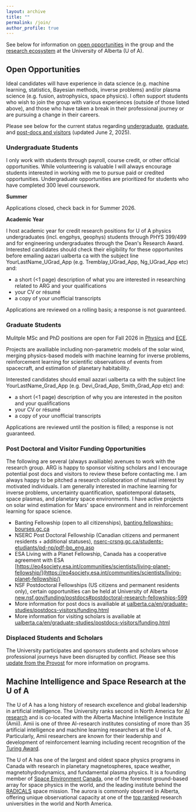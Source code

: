 ```yaml
---
layout: archive
title: ""
permalink: /join/
author_profile: true
---
```


See below for information on [open opportunities](#open-opportunities) in the group and the [research ecosystem](#machine-intelligence-and-space-research-at-the-u-of-a) at the University of Alberta (U of A). 

## Open Opportunities

Ideal candidates will have experience in data science (e.g. machine learning, statistics, Bayesian methods, inverse problems) and/or plasma science (e.g. fusion, astrophysics, space physics). I often support students who wish to join the group with various experiences (outside of those listed above), and those who have taken a break in their professional journey or are pursuing a change in their careers.

Please see below for the current status regarding [undergraduate](#undergraduate-students), [graduate](#graduate-students), and [post-docs and visitors](#post-doctoral-and-visitor-funding-opportunities) (updated June 2, 2025). 

### Undergraduate Students

I only work with students through payroll, course credit, or other official opportunities. While volunteering is valuable I will always encourage students interested in working with me to pursue paid or credited opportunities. Undergraduate opportunities are prioritized for students who have completed 300 level coursework.

  **Summer**

  Applications closed, check back in for Summer 2026.
  
  **Academic Year**

  I host academic year for credit research positions for U of A physics undergraduates (incl. engphys, geophys) students through PHYS 399/499 and for engineering undergraduates through the Dean's Research Award. Interested candidates should check their eligibility for these opportunites before emailing aazari <at> ualberta <dot> ca with the subject line YourLastName_UGrad_App (e.g. Tremblay_UGrad_App, Ng_UGrad_App etc) and:
  - a short (<1 page) description of what you are interested in researching related to ARG and your qualifications
  - your CV or résumé
  - a copy of your unofficial transcripts

 Applications are reviewed on a rolling basis; a response is not guaranteed.

### Graduate Students

Mulitple MSc and PhD positions are open for Fall 2026 in [Physics](https://www.ualberta.ca/en/physics/index.html) and [ECE](https://www.ualberta.ca/en/engineering/electrical-computer-engineering/index.html). 

Projects are availiable including non-parametric models of the solar wind, merging physics-based models with machine learning for inverse problems, reinforcement learning for scientific observations of events from spacecraft, and estimation of planetary habitability. 

Interested candidates should email aazari <at> ualberta <dot> ca with the subject line YourLastName_Grad_App (e.g. Devi_Grad_App, Smith_Grad_App etc) and:

  - a short (<1 page) description of why you are interested in the positon and your qualifications
  - your CV or résumé
  - a copy of your unofficial transcripts
  
  Applications are reviewed until the position is filled; a response is not guaranteed. 


### Post Doctoral and Visitor Funding Opportunities

  The following are several (always availiable) avenues to work with the research group. ARG is happy to sponsor visiting scholars and I encourage potential post docs and visitors to review these before contacting me. I am always happy to be pitched a research collaboration of mutual interest by motivated individuals. I am generally interested in machine learning for inverse problems, uncertainty quantification, spatiotemporal datasets, space plasmas, and planetary space environments. I have active projects on solar wind estimation for Mars' space environment and in reinforcement learning for space science. 

  - Banting Fellowship (open to all citizenships), [banting.fellowships-bourses.gc.ca](https://banting.fellowships-bourses.gc.ca)
  - NSERC Post Doctoral Fellowshiip (Canadian citizens and permanent residents + additional statuses), [nserc-crsng.gc.ca/students-etudiants/pd-np/pdf-bp_eng.asp](https://www.nserc-crsng.gc.ca/students-etudiants/pd-np/pdf-bp_eng.asp)
  - ESA Living with a Planet Fellowship, Canada has a cooperative agreement with ESA [https://eo4society.esa.int/communities/scientists/living-planet-fellowship/](https://eo4society.esa.int/communities/scientists/living-planet-fellowship/)
  - NSF Postdoctoral Fellowships (US citizens and permanent residents only), certain opportunities can be held at University of Alberta [new.nsf.gov/funding/postdocs#postdoctoral-research-fellowships-599](https://new.nsf.gov/funding/postdocs#postdoctoral-research-fellowships-599)
  - More information for post docs is availiable at [ualberta.ca/en/graduate-studies/postdocs-visitors/funding.html](https://www.ualberta.ca/en/graduate-studies/postdocs-visitors/funding.html)
  - More information for visiting scholars is availiable at [ualberta.ca/en/graduate-studies/postdocs-visitors/funding.html](https://www.ualberta.ca/en/research/research-support/academic-visitor-office/index.html)
 
### Displaced Students and Scholars

  The University participates and sponsors students and scholars whose professional journeys have been disrupted by conflict. Please see this [update from the Provost](https://www.ualberta.ca/en/the-quad/2025/01/from-the-provosts-desk-an-update-on-supporting-displaced-scholars-and-students.html) for more information on programs. 

## Machine Intelligence and Space Research at the U of A

The U of A has a long history of research excellence and global leadership in artificial intelligence. The University ranks second in North America for [AI research](https://csrankings.org/#/fromyear/2014/toyear/2024/index?ai&northamerica) and is co-located with the Alberta Machine Intelligence Institute (Amii). Amii is one of three AI-research institutes consisting of more than 35 artificial intelligence and machine learning researchers at the U of A. Particularly, Amii researchers are known for their leadership and development of reinforcement learning including recent recognition of the [Turing Award](https://www.amii.ca/updates-insights/rich-sutton-awarded-a-m-turing-award-for-reinforcement-learning-research).

The U of A has one of the largest and oldest space physics programs in Canada with research in planetary magnetospheres, space weather, magnetohydrodynamics, and fundamental plasma physics. It is a founding member of [Space Environment Canada](https://space-environment.ca/), one of the foremost ground-based array for space physics in the world, and the leading institute behind the [RADICALS](https://radicalsmission.ca/) space mission. The aurora is commonly observed in Alberta, offering unique observational capacity at one of the [top ranked](https://www.ualberta.ca/en/about/university-rankings/index.html) research universities in the world and North America. 




